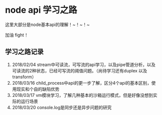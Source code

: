 # node api 学习之路

这里大部分是node基本api的理解！~！~！~

加油  fight！

## 学习之路记录
1. 2018/02/04 stream中可读流，可写流的api学习，以及pipe管道分析，以及可读流的2种状态，已经可写流的阈值问题。（尚待学习还有duplex 以及 transform）
2. 2018/03/16 child_process中api的更一步了解，区分4个api的基本区别，使用现实和个自的缺陷优势
3. 2018/03/17 vm模块学习，了解几种基本的沙箱运行模式，但是好像没想到实际的运行场景
4. 2018/03/20 console.log是同步还是异步问题的研究